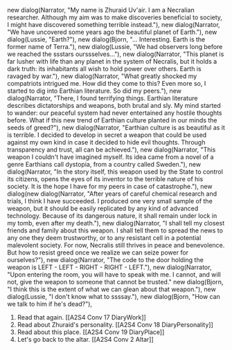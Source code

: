 new dialog(Narrator, "My name is Zhuraid Uv'air. I am a Necralian researcher. Although my aim was to make discoveries beneficial to society, I might have discovered something terrible instead."),
new dialog(Narrator, "We have uncovered some years ago the beautiful planet of Earth."),
new dialog(Lussie, "Earth?"),
new dialog(Bjorn, "... Interesting. Earth is the former name of Terra."),
new dialog(Lussie, "We had observers long before we reached the ssstars ourssselves..."),
new dialog(Narrator, "This planet is far lusher with life than any planet in the system of Necralis, but it holds a dark truth: its inhabitants all wish to hold power over others. Earth is ravaged by war."),
new dialog(Narrator, "What greatly shocked my compatriots intrigued me. How did they come to this? Even more so, I started to dig into Earthian literature. So did my peers."),
new dialog(Narrator, "There, I found terrifying things. Earthian literature describes dictatorships and weapons, both brutal and sly. My mind started to wander: our peaceful system had never entertained any hostile thoughts before. What if this new trend of Earthian culture planted in our minds the seeds of greed?"),
new dialog(Narrator, "Earthian culture is as beautiful as it is terrible. I decided to develop in secret a weapon that could be used against my own kind in case it decided to hide evil thoughts. Through transparency and trust, all can be achieved."),
new dialog(Narrator, "This weapon I couldn't have imagined myself. Its idea came from a novel of a genre Earthians call dystopia, from a country called Sweden."),
new dialog(Narrator, "In the story itself, this weapon used by the State to control its citizens, opens the eyes of its inventor to the terrible nature of his society. It is the hope I have for my peers in case of catastrophe."),
new dialog(new dialog(Narrator, "After years of careful chemical research and trials, I think I have succeeded. I produced one very small sample of the weapon, but it should be easily replicated by any kind of advanced technology. Because of its dangerous nature, it shall remain under lock in my tomb, even after my death."),
new dialog(Narrator, "I shall tell my closest friends and family about this weapon. I shall tell them to spread the news to any one they deem trustworthy, or to any resistant cell in a potential malevolent society. For now, Necralis still thrives in peace and benevolence. But how to resist greed once we realize we can seize power for ourselves?"),
new dialog(Narrator, "The code to the door holding the weapon is LEFT - LEFT - RIGHT - RIGHT - LEFT."),
new dialog(Narrator, "Upon entering the room, you will have to speak with me. I cannot, and will not, give the weapon to someone that cannot be trusted."
new dialog(Bjorn, "I think this is the extent of what we can glean about that weapon."),
new dialog(Lussie, "I don't know what to ssssay."),
new dialog(Bjorn, "How can we talk to him if he's dead?"),

1. Read that again. [[A2S4 Conv 17 DiaryWork]]
2. Read about Zhuraid's personality. [[A2S4 Conv 18 DiaryPersonality]]
2. Read about this place. [[A2S4 Conv 19 DiaryPlace]]
3. Let's go back to the altar. [[A2S4 Conv 2 Altar]]